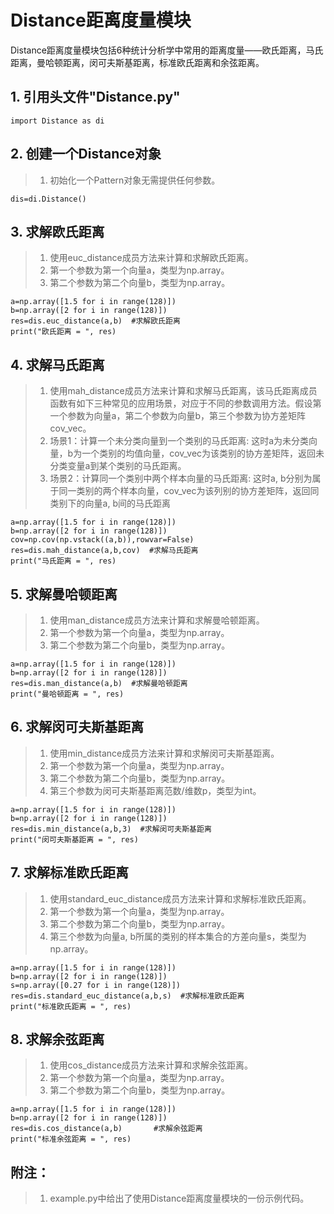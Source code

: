 # Distance距离度量模块
   
   Distance距离度量模块包括6种统计分析学中常用的距离度量——欧氏距离，马氏距离，曼哈顿距离，闵可夫斯基距离，标准欧氏距离和余弦距离。
   
   ## 1. 引用头文件"Distance.py"
    import Distance as di

   ## 2. 创建一个Distance对象
   > 1. 初始化一个Pattern对象无需提供任何参数。
   
    dis=di.Distance()
    
   ## 3. 求解欧氏距离
   > 1. 使用euc_distance成员方法来计算和求解欧氏距离。
   > 2. 第一个参数为第一个向量a，类型为np.array。
   > 3. 第二个参数为第二个向量b，类型为np.array。
    
    a=np.array([1.5 for i in range(128)])
    b=np.array([2 for i in range(128)])
    res=dis.euc_distance(a,b)  #求解欧氏距离
    print("欧氏距离 = ", res)        
    
   ## 4. 求解马氏距离
   > 1. 使用mah_distance成员方法来计算和求解马氏距离，该马氏距离成员函数有如下三种常见的应用场景，对应于不同的参数调用方法。假设第一个参数为向量a，第二个参数为向量b，第三个参数为协方差矩阵cov_vec。
   > 2. 场景1：计算一个未分类向量到一个类别的马氏距离: 这时a为未分类向量，b为一个类别的均值向量，cov_vec为该类别的协方差矩阵，返回未分类变量a到某个类别的马氏距离。
   > 3. 场景2：计算同一个类别中两个样本向量的马氏距离: 这时a, b分别为属于同一类别的两个样本向量，cov_vec为该列别的协方差矩阵，返回同类别下的向量a, b间的马氏距离
   
    a=np.array([1.5 for i in range(128)])
    b=np.array([2 for i in range(128)])
    cov=np.cov(np.vstack((a,b)),rowvar=False)
    res=dis.mah_distance(a,b,cov)  #求解马氏距离
    print("马氏距离 = ", res) 
    
   ## 5. 求解曼哈顿距离
   > 1. 使用man_distance成员方法来计算和求解曼哈顿距离。
   > 2. 第一个参数为第一个向量a，类型为np.array。
   > 3. 第二个参数为第二个向量b，类型为np.array。
   
    a=np.array([1.5 for i in range(128)])
    b=np.array([2 for i in range(128)])
    res=dis.man_distance(a,b)  #求解曼哈顿距离
    print("曼哈顿距离 = ", res) 
    
   ## 6. 求解闵可夫斯基距离
   > 1. 使用min_distance成员方法来计算和求解闵可夫斯基距离。
   > 2. 第一个参数为第一个向量a，类型为np.array。
   > 3. 第二个参数为第二个向量b，类型为np.array。
   > 4. 第三个参数为闵可夫斯基距离范数/维数p，类型为int。
   
    a=np.array([1.5 for i in range(128)])
    b=np.array([2 for i in range(128)])
    res=dis.min_distance(a,b,3)  #求解闵可夫斯基距离
    print("闵可夫斯基距离 = ", res) 
   
   ## 7. 求解标准欧氏距离
   > 1. 使用standard_euc_distance成员方法来计算和求解标准欧氏距离。
   > 2. 第一个参数为第一个向量a，类型为np.array。
   > 3. 第二个参数为第二个向量b，类型为np.array。
   > 4. 第三个参数为向量a, b所属的类别的样本集合的方差向量s，类型为np.array。
   
    a=np.array([1.5 for i in range(128)])
    b=np.array([2 for i in range(128)])
    s=np.array([0.27 for i in range(128)])
    res=dis.standard_euc_distance(a,b,s)  #求解标准欧氏距离
    print("标准欧氏距离 = ", res)          
   
   ## 8. 求解余弦距离
   > 1. 使用cos_distance成员方法来计算和求解余弦距离。
   > 2. 第一个参数为第一个向量a，类型为np.array。
   > 3. 第二个参数为第二个向量b，类型为np.array。
   
    a=np.array([1.5 for i in range(128)])
    b=np.array([2 for i in range(128)])
    res=dis.cos_distance(a,b)       #求解余弦距离
    print("标准余弦距离 = ", res)     
   
   ## 附注：
   > 1. example.py中给出了使用Distance距离度量模块的一份示例代码。
   
 
